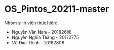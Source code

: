 # OS_Pintos_20211-master
Nhóm sinh viên thực hiện:
* Nguyễn Văn Nam - 20182698
* Nguyễn Nghĩa Thăng - 20182775
* Vũ Đức Thịnh - 20182806
